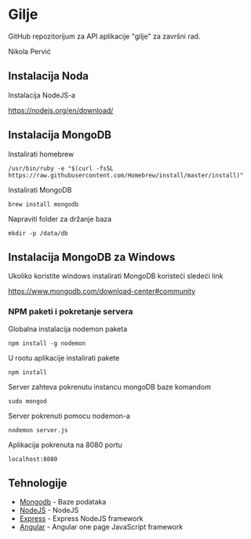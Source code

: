 # Gilje

GitHub repozitorijum za API aplikacije "gilje" za završni rad.

Nikola Pervić

## Instalacija Noda

Instalacija NodeJS-a

https://nodejs.org/en/download/

## Instalacija MongoDB

Instalirati homebrew

```
/usr/bin/ruby -e "$(curl -fsSL https://raw.githubusercontent.com/Homebrew/install/master/install)"
```

Instalirati MongoDB

```
brew install mongodb
```

Napraviti folder za držanje baza

```
mkdir -p /data/db
```

## Instalacija MongoDB za Windows

Ukoliko koristite windows instalirati MongoDB koristeći sledeći link

https://www.mongodb.com/download-center#community
 

### NPM paketi i pokretanje servera

Globalna instalacija nodemon paketa

```
npm install -g nodemon
```

U rootu aplikacije instalirati pakete

```
npm install
```
Server zahteva pokrenutu instancu mongoDB baze komandom

```
sudo mongod
```

Server pokrenuti pomocu nodemon-a

```
nodemon server.js
```

Aplikacija pokrenuta na 8080 portu

```
localhost:8080
```

## Tehnologije

* [Mongodb](https://www.mongodb.com/) - Baze podataka
* [NodeJS](https://nodejs.org/en/download/) - NodeJS 
* [Express](https://expressjs.com/) - Express NodeJS framework
* [Angular](https://angular.io/) - Angular one page JavaScript framework
